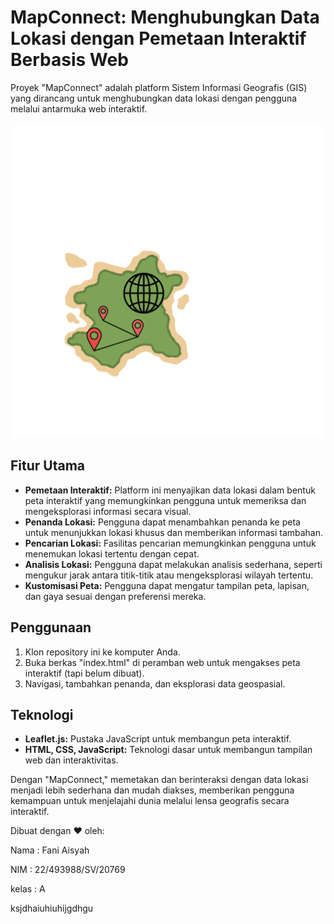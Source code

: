 # MapConnect: Menghubungkan Data Lokasi dengan Pemetaan Interaktif Berbasis Web

Proyek "MapConnect" adalah platform Sistem Informasi Geografis (GIS) yang dirancang untuk menghubungkan data lokasi dengan pengguna melalui antarmuka web interaktif.

![alt text](https://github.com/Faniaisyah/MapConnect-Menghubungkan-Data-Lokasi-dengan-Pemetaan-Interaktif-Berbasis-Web/blob/main/MapGIS.png?raw=true)

## Fitur Utama

- **Pemetaan Interaktif:** Platform ini menyajikan data lokasi dalam bentuk peta interaktif yang memungkinkan pengguna untuk memeriksa dan mengeksplorasi informasi secara visual.
- **Penanda Lokasi:** Pengguna dapat menambahkan penanda ke peta untuk menunjukkan lokasi khusus dan memberikan informasi tambahan.
- **Pencarian Lokasi:** Fasilitas pencarian memungkinkan pengguna untuk menemukan lokasi tertentu dengan cepat.
- **Analisis Lokasi:** Pengguna dapat melakukan analisis sederhana, seperti mengukur jarak antara titik-titik atau mengeksplorasi wilayah tertentu.
- **Kustomisasi Peta:** Pengguna dapat mengatur tampilan peta, lapisan, dan gaya sesuai dengan preferensi mereka.

## Penggunaan

1. Klon repository ini ke komputer Anda.
2. Buka berkas "index.html" di peramban web untuk mengakses peta interaktif (tapi belum dibuat).
3. Navigasi, tambahkan penanda, dan eksplorasi data geospasial.

## Teknologi

- **Leaflet.js:** Pustaka JavaScript untuk membangun peta interaktif.
- **HTML, CSS, JavaScript:** Teknologi dasar untuk membangun tampilan web dan interaktivitas.


Dengan "MapConnect," memetakan dan berinteraksi dengan data lokasi menjadi lebih sederhana dan mudah diakses, memberikan pengguna kemampuan untuk menjelajahi dunia melalui lensa geografis secara interaktif.

Dibuat dengan ❤️ oleh:

Nama : Fani Aisyah

NIM : 22/493988/SV/20769

kelas : A

ksjdhaiuhiuhijgdhgu


